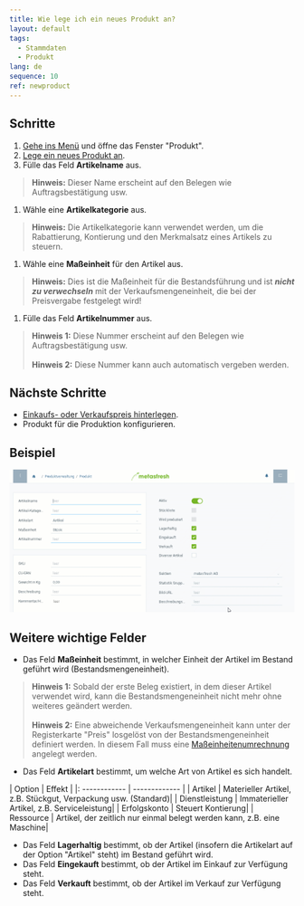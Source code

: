 ```yaml
---
title: Wie lege ich ein neues Produkt an?
layout: default
tags:
  - Stammdaten
  - Produkt
lang: de
sequence: 10
ref: newproduct
---
```


## Schritte
1. [Gehe ins Menü](Menu) und öffne das Fenster "Produkt".
1. [Lege ein neues Produkt an](Neuer_Datensatz_Fenster_Webui).
1. Fülle das Feld **Artikelname** aus.
 >**Hinweis:** Dieser Name erscheint auf den Belegen wie Auftragsbestätigung usw.

1. Wähle eine **Artikelkategorie** aus.
 >**Hinweis:** Die Artikelkategorie kann verwendet werden, um die Rabattierung, Kontierung und den Merkmalsatz eines Artikels zu steuern.

1. Wähle eine **Maßeinheit** für den Artikel aus.
 >**Hinweis:** Dies ist die Maßeinheit für die Bestandsführung und ist ***nicht zu verwechseln*** mit der Verkaufsmengeneinheit, die bei der Preisvergabe festgelegt wird!

1. Fülle das Feld **Artikelnummer** aus.
 >**Hinweis 1:** Diese Nummer erscheint auf den Belegen wie Auftragsbestätigung usw.<br><br>
 >**Hinweis 2:** Diese Nummer kann auch automatisch vergeben werden.

## Nächste Schritte
- [Einkaufs- oder Verkaufspreis hinterlegen](ProduktPreis).
- Produkt für die Produktion konfigurieren.

## Beispiel
![](assets/neuesprodukt.gif)

## Weitere wichtige Felder
- Das Feld **Maßeinheit** bestimmt, in welcher Einheit der Artikel im Bestand geführt wird (Bestandsmengeneinheit).
 >**Hinweis 1:** Sobald der erste Beleg existiert, in dem dieser Artikel verwendet wird, kann die Bestandsmengeneinheit nicht mehr ohne weiteres geändert werden.<br><br>
 >**Hinweis 2:** Eine abweichende Verkaufsmengeneinheit kann unter der Registerkarte "Preis" losgelöst von der Bestandsmengeneinheit definiert werden. In diesem Fall muss eine [Maßeinheitenumrechnung](Masseinheiten_umrechnen) angelegt werden.

- Das Feld **Artikelart** bestimmt, um welche Art von Artikel es sich handelt.

|	Option | Effekt |
|:	------------ | ------------- |
|	Artikel | Materieller Artikel, z.B. Stückgut, Verpackung usw. (Standard)|
|	Dienstleistung | Immaterieller Artikel, z.B. Serviceleistung|
|	Erfolgskonto | Steuert Kontierung|
|	Ressource | Artikel, der zeitlich nur einmal belegt werden kann, z.B. eine Maschine|

- Das Feld **Lagerhaltig** bestimmt, ob der Artikel (insofern die Artikelart auf der Option "Artikel" steht) im Bestand geführt wird.
- Das Feld **Eingekauft** bestimmt, ob der Artikel im Einkauf zur Verfügung steht.
- Das Feld **Verkauft** bestimmt, ob der Artikel im Verkauf zur Verfügung steht.
